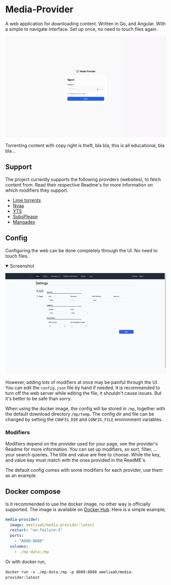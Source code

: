 # Media-Provider

A web application for downloading content. Written in Go, and Angular. With a simple to navigate interface.
Set up once, no need to touch files again. 

![Preview](./assets/demo.gif)


Torrenting content with copy right is theft, bla bla, this is all educational, bla bla...

## Support

The project currently supports the following providers (websites), to fetch content from.
Read their respective Readme's for more information on which modifiers they support.

- [Lime torrents](limetorrents/Readme.MD)
- [Nyaa](nyaaReadme.MD)
- [YTS](yts/Readme.MD)
- [SubsPlease](subsplease/Readme.MD)
- [Mangadex](mangadex/Readme.MD)

## Config

Configuring the web can be done completely through the UI. No need to touch files.

<details open>
<summary>Screenshot</summary>

![Settings Preview](./assets/settings.png)

</details>

However, adding lots of modifiers at once may be painful through the UI. You can edit the `config.json` file by hand if needed.
It is recommended to turn off the web server while editing the file, it shouldn't cause issues. But it's better to be safe than sorry.

When using the docker image, the config will be stored in `/mp`, together with the default download directory `/mp/temp`.
The config dir and file can be changed by setting the `CONFIG_DIR` and `CONFIG_FILE` environment variables.

### Modifiers

Modifiers depend on the provider used for your page, see the provider's Readme for more information.
You can set up modifiers, so sort, filter, ... your search queries. The title and value are free to choose.
While the key, and value key must match with the ones provided in the ReadME's.

The default config comes with some modifiers for each provider, use them as an example.

## Docker compose

Is it recommended to use the docker image, no other way is officially supported.
The image is available on [Docker Hub](https://hub.docker.com/r/ameliaah/media-provider). 
Here is a simple example;

```yaml
media-provider:
  image: ameliaah/media-provider:latest
  restart: "on-failure:3"
  ports:
    - "8080:8080"
  volumes:
    - ./mp-data:/mp
```

Or with docker run, 

`docker run -v ./mp-data:/mp -p 8080:8080 ameliaah/media-provider:latest`
